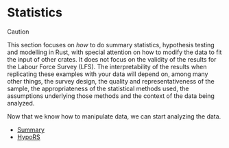 # Statistics

> [!CAUTION]
> This section focuses on *how* to do summary statistics, hypothesis testing and modelling in Rust, with special attention on how to modify the data to fit the input of other crates. It does not focus on the validity of the results for the Labour Force Survey (LFS). The interpretability of the results when replicating these examples with your data will depend on, among many other things, the survey design, the quality and representativeness of the sample, the appropriateness of the statistical methods used, the assumptions underlying those methods and the context of the data being analyzed.

Now that we know how to manipulate data, we can start analyzing the data.

* [Summary](summary.md)
* [HypoRS](hypors.md)